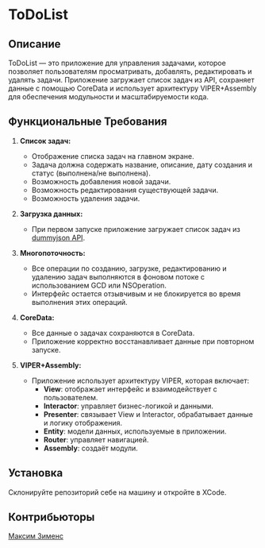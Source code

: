 # ToDoList

## Описание

ToDoList — это приложение для управления задачами, которое позволяет пользователям просматривать, добавлять, редактировать и удалять задачи. Приложение загружает список задач из API, сохраняет данные с помощью CoreData и использует архитектуру VIPER+Assembly для обеспечения модульности и масштабируемости кода.

## Функциональные Требования

1. **Список задач:**
   - Отображение списка задач на главном экране.
   - Задача должна содержать название, описание, дату создания и статус (выполнена/не выполнена).
   - Возможность добавления новой задачи.
   - Возможность редактирования существующей задачи.
   - Возможность удаления задачи.

2. **Загрузка данных:**
   - При первом запуске приложение загружает список задач из [dummyjson API](https://dummyjson.com/todos).

3. **Многопоточность:**
   - Все операции по созданию, загрузке, редактированию и удалению задач выполняются в фоновом потоке с использованием GCD или NSOperation.
   - Интерфейс остается отзывчивым и не блокируется во время выполнения этих операций.

4. **CoreData:**
   - Все данные о задачах сохраняются в CoreData.
   - Приложение корректно восстанавливает данные при повторном запуске.

5. **VIPER+Assembly:**
   - Приложение использует архитектуру VIPER, которая включает:
     - **View**: отображает интерфейс и взаимодействует с пользователем.
     - **Interactor**: управляет бизнес-логикой и данными.
     - **Presenter**: связывает View и Interactor, обрабатывает данные и логику отображения.
     - **Entity**: модели данных, используемые в приложении.
     - **Router**: управляет навигацией.
     - **Assembly**: создаёт модули.

## Установка

Склонируйте репозиторий себе на машину и откройте в XCode.

## Контрибьюторы

[Максим Зименс](https://disk.yandex.com/i/1hJkcCkm4KIRZA)
